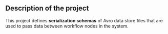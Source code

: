Description of the project
--------------------------
This project defines **serialization schemas** of Avro data store files that are used to pass data between workflow nodes in the system.

